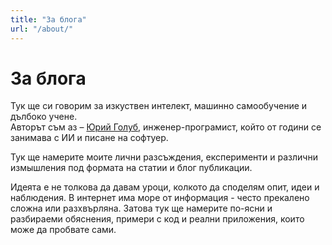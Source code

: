 ```yaml
---
title: "За блога"
url: "/about/"
---
```


# За блога

Тук ще си говорим за изкуствен интелект, машинно самообучение и дълбоко учене.  
Авторът съм аз – [Юрий Голуб](https://bg.yurigolub.me), инженер-програмист, който от години се занимава с ИИ и писане на софтуер.  

Тук ще намерите моите лични разсъждения, експерименти и различни измышления под формата на статии и блог публикации.  

Идеята е не толкова да давам уроци, колкото да споделям опит, идеи и наблюдения. В интернет има море от информация - често прекалено сложна или разхвърляна. Затова тук ще намерите по-ясни и разбираеми обяснения, примери с код и реални приложения, които може да пробвате сами.
